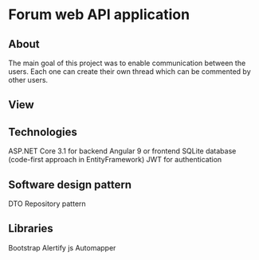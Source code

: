 # Forum web API application
## About
The main goal of this project was to enable communication between the users. Each one can create their own thread which can be commented by other users.

## View


## Technologies
ASP.NET Core 3.1 for backend
Angular 9 or frontend
SQLite database (code-first approach in EntityFramework)
JWT for authentication

## Software design pattern
DTO
Repository pattern

## Libraries
Bootstrap
Alertify js
Automapper
